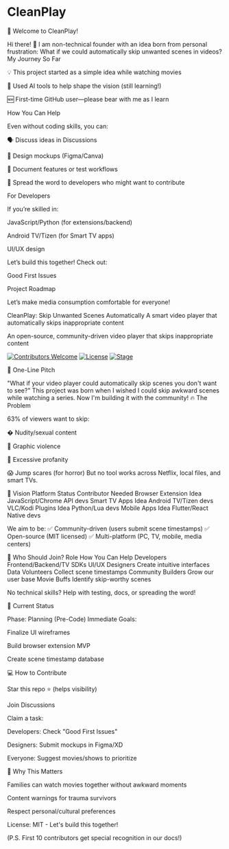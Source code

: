 # CleanPlay

🌟 Welcome to CleanPlay!

Hi there! 👋 I am non-technical founder with an idea born from personal frustration: What if we could automatically skip unwanted scenes in videos?
My Journey So Far

  💡 This project started as a simple idea while watching movies

  🤖 Used AI tools to help shape the vision (still learning!)

  🆕 First-time GitHub user—please bear with me as I learn


How You Can Help

Even without coding skills, you can:

  🗣 Discuss ideas in Discussions

  🎨 Design mockups (Figma/Canva)

  📝 Document features or test workflows

  📢 Spread the word to developers who might want to contribute

For Developers

If you’re skilled in:

  JavaScript/Python (for extensions/backend)

  Android TV/Tizen (for Smart TV apps)

  UI/UX design

Let’s build this together! Check out:

  Good First Issues

  Project Roadmap

Let’s make media consumption comfortable for everyone!





CleanPlay: Skip Unwanted Scenes Automatically A smart video player that automatically skips inappropriate content


An open-source, community-driven video player that skips inappropriate content

[![Contributors Welcome](https://img.shields.io/badge/PRs-Welcome-brightgreen?logo=git)](https://github.com/lemavodo/CleanPlay/pulls)
[![License](https://img.shields.io/badge/License-MIT-purple)](https://github.com/lemavodo/CleanPlay/blob/main/LICENSE)
[![Stage](https://img.shields.io/badge/Status-Idea%20Phase-yellow)](https://github.com/lemavodo/CleanPlay)

🌟 One-Line Pitch

"What if your video player could automatically skip scenes you don't want to see?"
This project was born when I wished I could skip awkward scenes while watching a series. Now I'm building it with the community!
🔥 The Problem

63% of viewers want to skip:

  � Nudity/sexual content

  🔪 Graphic violence

  🤬 Excessive profanity

  😱 Jump scares (for horror)
    But no tool works across Netflix, local files, and smart TVs.


🚀 Vision
Platform	                Status	      Contributor Needed
Browser Extension	        Idea		       JavaScript/Chrome API devs
Smart TV Apps	            Idea	         Android TV/Tizen devs
VLC/Kodi Plugins	        Idea		       Python/Lua devs
Mobile Apps	              Idea		       Flutter/React Native devs


We aim to be:
✅ Community-driven (users submit scene timestamps)
✅ Open-source (MIT licensed)
✅ Multi-platform (PC, TV, mobile, media centers)


👥 Who Should Join?
Role	                 How You Can Help
Developers	           Frontend/Backend/TV SDKs
UI/UX Designers	       Create intuitive interfaces
Data Volunteers	       Collect scene timestamps
Community Builders	   Grow our user base
Movie Buffs	Identify   skip-worthy scenes

No technical skills? Help with testing, docs, or spreading the word!


📌 Current Status

Phase: Planning (Pre-Code)
Immediate Goals:

  Finalize UI wireframes

  Build browser extension MVP

  Create scene timestamp database


💻 How to Contribute

  Star this repo ⭐ (helps visibility)

  Join Discussions

  Claim a task:

  Developers: Check "Good First Issues"

  Designers: Submit mockups in Figma/XD

  Everyone: Suggest movies/shows to prioritize



🌱 Why This Matters

  Families can watch movies together without awkward moments

  Content warnings for trauma survivors

  Respect personal/cultural preferences

License: MIT - Let's build this together!

(P.S. First 10 contributors get special recognition in our docs!)

